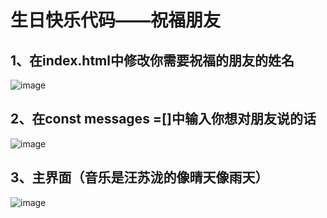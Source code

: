 # 生日快乐代码——祝福朋友

## 1、在index.html中修改你需要祝福的朋友的姓名

![image](https://github.com/user-attachments/assets/dd7ea918-2a0f-4c87-8c95-09671b11472c)

## 2、在const messages =[]中输入你想对朋友说的话

![image](https://github.com/user-attachments/assets/cb33f109-bab2-4fd8-9209-03283cec4704)

## 3、主界面（音乐是汪苏泷的像晴天像雨天）

![image](https://github.com/user-attachments/assets/e26a1f7a-b63a-4c25-94cc-45d118f4aae2)
